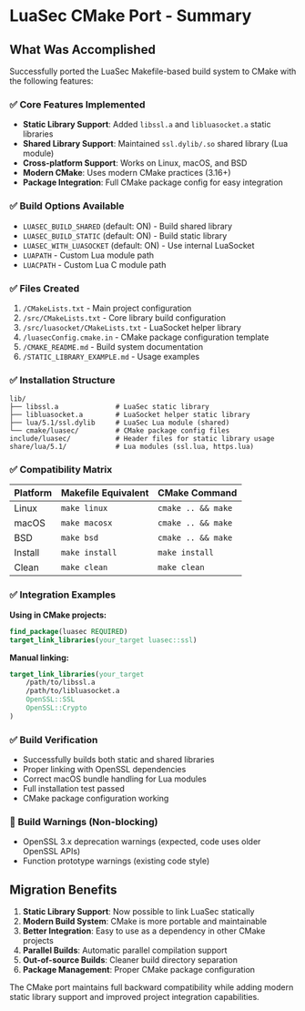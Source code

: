 # LuaSec CMake Port - Summary

## What Was Accomplished

Successfully ported the LuaSec Makefile-based build system to CMake with the following features:

### ✅ Core Features Implemented
- **Static Library Support**: Added `libssl.a` and `libluasocket.a` static libraries
- **Shared Library Support**: Maintained `ssl.dylib/.so` shared library (Lua module)
- **Cross-platform Support**: Works on Linux, macOS, and BSD
- **Modern CMake**: Uses modern CMake practices (3.16+)
- **Package Integration**: Full CMake package config for easy integration

### ✅ Build Options Available
- `LUASEC_BUILD_SHARED` (default: ON) - Build shared library
- `LUASEC_BUILD_STATIC` (default: ON) - Build static library  
- `LUASEC_WITH_LUASOCKET` (default: ON) - Use internal LuaSocket
- `LUAPATH` - Custom Lua module path
- `LUACPATH` - Custom Lua C module path

### ✅ Files Created
1. `/CMakeLists.txt` - Main project configuration
2. `/src/CMakeLists.txt` - Core library build configuration
3. `/src/luasocket/CMakeLists.txt` - LuaSocket helper library
4. `/luasecConfig.cmake.in` - CMake package configuration template
5. `/CMAKE_README.md` - Build system documentation
6. `/STATIC_LIBRARY_EXAMPLE.md` - Usage examples

### ✅ Installation Structure
```
lib/
├── libssl.a              # LuaSec static library
├── libluasocket.a        # LuaSocket helper static library
├── lua/5.1/ssl.dylib     # LuaSec Lua module (shared)
└── cmake/luasec/         # CMake package config files
include/luasec/           # Header files for static library usage
share/lua/5.1/            # Lua modules (ssl.lua, https.lua)
```

### ✅ Compatibility Matrix

| Platform | Makefile Equivalent | CMake Command |
|----------|-------------------|---------------|
| Linux    | `make linux`      | `cmake .. && make` |
| macOS    | `make macosx`     | `cmake .. && make` |
| BSD      | `make bsd`        | `cmake .. && make` |
| Install  | `make install`    | `make install` |
| Clean    | `make clean`      | `make clean` |

### ✅ Integration Examples

**Using in CMake projects:**
```cmake
find_package(luasec REQUIRED)
target_link_libraries(your_target luasec::ssl)
```

**Manual linking:**
```cmake
target_link_libraries(your_target 
    /path/to/libssl.a 
    /path/to/libluasocket.a 
    OpenSSL::SSL 
    OpenSSL::Crypto
)
```

### ✅ Build Verification
- Successfully builds both static and shared libraries
- Proper linking with OpenSSL dependencies
- Correct macOS bundle handling for Lua modules
- Full installation test passed
- CMake package configuration working

### 🔧 Build Warnings (Non-blocking)
- OpenSSL 3.x deprecation warnings (expected, code uses older OpenSSL APIs)
- Function prototype warnings (existing code style)

## Migration Benefits

1. **Static Library Support**: Now possible to link LuaSec statically
2. **Modern Build System**: CMake is more portable and maintainable
3. **Better Integration**: Easy to use as a dependency in other CMake projects
4. **Parallel Builds**: Automatic parallel compilation support
5. **Out-of-source Builds**: Cleaner build directory separation
6. **Package Management**: Proper CMake package configuration

The CMake port maintains full backward compatibility while adding modern static library support and improved project integration capabilities.
